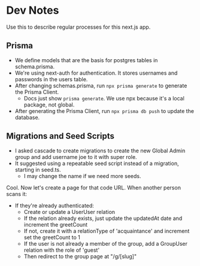 # Dev Notes

Use this to describe regular processes for this next.js app. 

## Prisma

- We define models that are the basis for postgres tables in schema.prisma.
- We're using next-auth for authentication. It stores usernames and passwords 
  in the users table. 
- After changing schemas.prisma, run `npx prisma generate` to generate the Prisma Client.
  - Docs just show `prisma generate`. We use npx because it's a local package, not global. 
- After generating the Prisma Client, run `npx prisma db push` to update the database.

## Migrations and Seed Scripts

- I asked cascade to create migrations to create the new Global Admin group and 
  add username joe to it with super role. 
- It suggested using a repeatable seed script instead of a migration, starting in seed.ts. 
  - I may change the name if we need more seeds. 


Cool. Now let's create a page for that code URL. When another person scans it:

* If they're already authenticated:
  * Create or update a UserUser relation
  * If the relation already exists, just update the updatedAt date and increment the greetCount
  * If not, create it with a relationType of 'acquaintance' and increment set the greetCount to 1
  * If the user is not already a member of the group, add a GroupUser relation with the role of 'guest'
  * Then redirect to the group page at "/g/[slug]"



